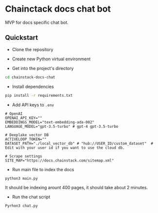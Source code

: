 # Chainctack docs chat bot

MVP for docs specific chat bot.

## Quickstart

- Clone the repository

- Create new Python virtual environment

- Get into the project's directory

```sh
cd chainstack-docs-chat
```

- Install dependencies

```sh
pip install -r requirements.txt
```

- Add API keys to `.env`

```env
# OpenAI 
OPENAI_API_KEY=""
EMBEDDINGS_MODEL="text-embedding-ada-002"
LANGUAGE_MODEL="gpt-3.5-turbo" # gpt-4 gpt-3.5-turbo

# Deeplake vector DB
ACTIVELOOP_TOKEN=""
DATASET_PATH="./local_vector_db" # "hub://USER_ID/custom_dataset"  # Edit with your user id if you want to use the cloud db.

# Scrape settings
SITE_MAP="https://docs.chainstack.com/sitemap.xml"
```

- Run main file to index the docs

```sh
python3 main.py
```

It should be indexing arount 400 pages, it should take about 2 minutes.

- Run the chat script

```sh
Pyrhon3 chat.py
```


 
